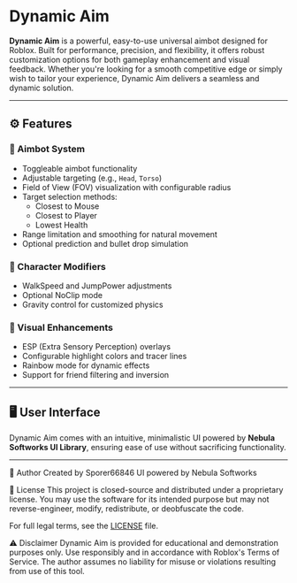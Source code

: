 # Dynamic Aim

**Dynamic Aim** is a powerful, easy-to-use universal aimbot designed for Roblox. Built for performance, precision, and flexibility, it offers robust customization options for both gameplay enhancement and visual feedback. Whether you're looking for a smooth competitive edge or simply wish to tailor your experience, Dynamic Aim delivers a seamless and dynamic solution.

---

## ⚙️ Features

### 🎯 Aimbot System
- Toggleable aimbot functionality
- Adjustable targeting (e.g., `Head`, `Torso`)
- Field of View (FOV) visualization with configurable radius
- Target selection methods:
  - Closest to Mouse
  - Closest to Player
  - Lowest Health
- Range limitation and smoothing for natural movement
- Optional prediction and bullet drop simulation

### 🧍 Character Modifiers
- WalkSpeed and JumpPower adjustments
- Optional NoClip mode
- Gravity control for customized physics

### 🧠 Visual Enhancements
- ESP (Extra Sensory Perception) overlays
- Configurable highlight colors and tracer lines
- Rainbow mode for dynamic effects
- Support for friend filtering and inversion

---

## 🖥️ User Interface

Dynamic Aim comes with an intuitive, minimalistic UI powered by **Nebula Softworks UI Library**, ensuring ease of use without sacrificing functionality.

---

👤 Author
Created by Sporer66846
UI powered by Nebula Softworks

📜 License
This project is closed-source and distributed under a proprietary license.
You may use the software for its intended purpose but may not reverse-engineer, modify, redistribute, or deobfuscate the code.

For full legal terms, see the [LICENSE](./LICENSE) file.

⚠️ Disclaimer
Dynamic Aim is provided for educational and demonstration purposes only. Use responsibly and in accordance with Roblox's Terms of Service. The author assumes no liability for misuse or violations resulting from use of this tool.
